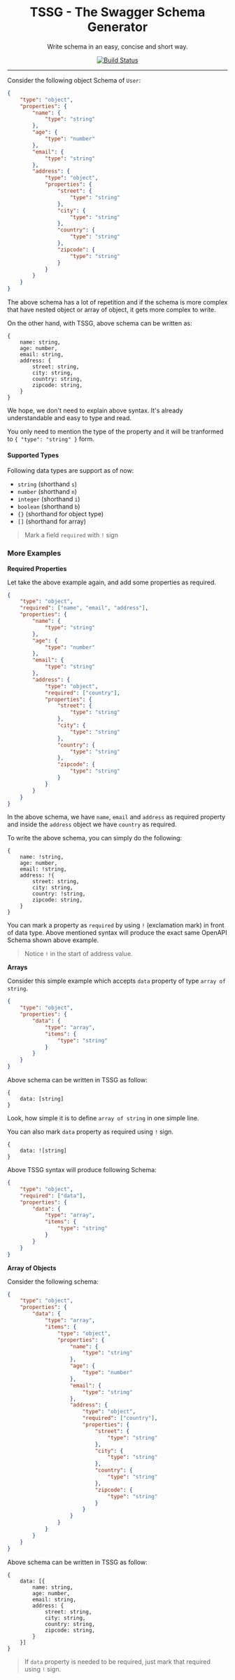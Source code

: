 <h1 align="center"  width="310px" >
	TSSG - The Swagger Schema Generator
</h1>
<p align="center">
	Write schema in an easy, concise and short way.<br>
</p>
<p align="center">
	<a href="#">
		<img src="https://img.shields.io/badge/Build-passing-green" alt="Build Status">
	</a>
</p>

---

Consider the following object Schema of `User`:

```json
{
    "type": "object",
    "properties": {
        "name": {
            "type": "string"
        },
        "age": {
            "type": "number"
        },
        "email": {
            "type": "string"
        },
        "address": {
            "type": "object",
            "properties": {
                "street": {
                    "type": "string"
                },
                "city": {
                    "type": "string"
                },
                "country": {
                    "type": "string"
                },
                "zipcode": {
                    "type": "string"
                }
            }
        }
    }
}
```

The above schema has a lot of repetition and if the schema is more complex that have nested object or array of object, it gets more complex to write.

On the other hand, with TSSG, above schema can be written as:

```
{
    name: string,
    age: number,
    email: string,
    address: {
        street: string,
        city: string,
        country: string,
        zipcode: string,
    }
}
```

We hope, we don't need to explain above syntax. It's already understandable and easy to type and read.

You only need to mention the type of the property and it will be tranformed to `{ "type": "string" }` form.

#### Supported Types

Following data types are support as of now:

-   `string` (shorthand `s`)
-   `number` (shorthand `n`)
-   `integer` (shorthand `i`)
-   `boolean` (shorthand `b`)
-   `{}` (shorthand for object type)
-   `[]` (shorthand for array)

> Mark a field `required` with `!` sign

### More Examples

**Required Properties**

Let take the above example again, and add some properties as required.

```json
{
    "type": "object",
    "required": ["name", "email", "address"],
    "properties": {
        "name": {
            "type": "string"
        },
        "age": {
            "type": "number"
        },
        "email": {
            "type": "string"
        },
        "address": {
            "type": "object",
            "required": ["country"],
            "properties": {
                "street": {
                    "type": "string"
                },
                "city": {
                    "type": "string"
                },
                "country": {
                    "type": "string"
                },
                "zipcode": {
                    "type": "string"
                }
            }
        }
    }
}
```

In the above schema, we have `name`, `email` and `address` as required property and inside the `address` object we have `country` as required.

To write the above schema, you can simply do the following:

```
{
    name: !string,
    age: number,
    email: !string,
    address: !{
        street: string,
        city: string,
        country: !string,
        zipcode: string,
    }
}
```

You can mark a property as `required` by using `!` (exclamation mark) in front of data type. Above mentioned syntax will produce the exact same OpenAPI Schema shown above example.

> Notice `!` in the start of address value.

**Arrays**

Consider this simple example which accepts `data` property of type `array of string`.

```json
{
    "type": "object",
    "properties": {
        "data": {
            "type": "array",
            "items": {
                "type": "string"
            }
        }
    }
}
```

Above schema can be written in TSSG as follow:

```
{
    data: [string]
}
```

Look, how simple it is to define `array of string` in one simple line.

You can also mark `data` property as required using `!` sign.

```
{
    data: ![string]
}
```

Above TSSG syntax will produce following Schema:

```json
{
    "type": "object",
    "required": ["data"],
    "properties": {
        "data": {
            "type": "array",
            "items": {
                "type": "string"
            }
        }
    }
}
```

**Array of Objects**

Consider the following schema:

```json
{
    "type": "object",
    "properties": {
        "data": {
            "type": "array",
            "items": {
                "type": "object",
                "properties": {
                    "name": {
                        "type": "string"
                    },
                    "age": {
                        "type": "number"
                    },
                    "email": {
                        "type": "string"
                    },
                    "address": {
                        "type": "object",
                        "required": ["country"],
                        "properties": {
                            "street": {
                                "type": "string"
                            },
                            "city": {
                                "type": "string"
                            },
                            "country": {
                                "type": "string"
                            },
                            "zipcode": {
                                "type": "string"
                            }
                        }
                    }
                }
            }
        }
    }
}
```

Above schema can be written in TSSG as follow:

```
{
    data: [{
        name: string,
        age: number,
        email: string,
        address: {
            street: string,
            city: string,
            country: string,
            zipcode: string,
        }
    }]
}
```

> If `data` property is needed to be required, just mark that required using `!` sign.
